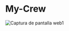 # My-Crew
![Captura de pantalla web1](https://github.com/erigt/My-Crew/assets/146768635/c8bb6f00-ea8d-487f-854a-3618936e1d7d)
